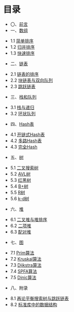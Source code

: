 # 目录
* 〇、[前言](preface.md)
* 一、[数组](01/01.md)
 - 1.1 [简单排序](01/01-A.md)
 - 1.2 [归并排序](01/01-B.md)
 - 1.3 [快速排序](01/01-C.md)
* 二、[链表](02/02.md)
 - 2.1 [链表的排序](02/02-A.md)
 - 2.2 [块链表与双向队列](02/02-B.md)
 - 2.3 [跳跃链表](02/02-C.md)
* 三、[栈和队列](03/03.md)
 - 3.1 [栈与递归](03/03-A.md)
 - 3.2 [环状队列](03/03-B.md)
* 四、[Hash表](04/04.md)
 - 4.1 [开链式Hash表](04/04-A.md)
 - 4.2 [多路Hash表](04/04-B.md)
 - 4.3 [完全Hash](04/04-C.md)
* 五、[树](05/05.md)
 - 5.1 [二叉搜索树](05/05-A.md)
 - 5.2 [AVL树](05/05-B.md)
 - 5.3 [红黑树](05/05-C.md)
 - 5.4 [B+树](05/05-D.md)
 - 5.5 [R树](05/05-E.md)
 - 5.6 [k-d树](05/05-F.md)
* 六、[堆](06/06.md)
 - 6.1 [二叉堆与堆排序](06/06-A.md)
 - 6.2 [二项堆](06/06-B.md)
 - 6.3 [配对堆](06/06-C.md)
* 七、[图](07/07.md)
 - 7.1 [Prim算法](07/07-A.md)
 - 7.2 [Kruskal算法](07/07-B.md)
 - 7.3 [Dijkstra算法](07/07-C.md)
 - 7.4 [SPFA算法](07/07-D.md)
 - 7.5 [Dinic算法](07/07-E.md)
* 八、附录
 - 8.1 [再论平衡搜索树与跳跃链表](08/08-A.md)
 - 8.2 [标准库中的数据结构](08/08-B.md)